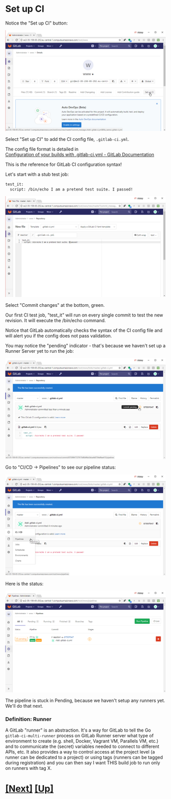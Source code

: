 # Set up CI

Notice the "Set up CI" button:

![notice the "Set up CI" button](img/setup_ci.png)

Select "Set up CI" to add the CI config file, `.gitlab-ci.yml`.

The config file format is detailed in  
[Configuration of your builds with .gitlab-ci.yml - GitLab Documentation](https://docs.gitlab.com/ce/ci/yaml/README.html)

This is _the_ reference for GitLab CI configuration syntax!

Let's start with a stub test job:


```
test_it:
  script: /bin/echo I am a pretend test suite. I passed!
```
![first CI job](img/pretend_test_1.png)

Select "Commit changes" at the bottom, green.

Our first CI test job, "test_it" will run on every single commit 
to test the new revision. It will execute the /bin/echo command.

Notice that GitLab automatically checks the syntax of the CI config file
and will alert you if the config does not pass validation.

You may notice the "pending" indicator - that's because we haven't
set up a Runner Server yet to run the job:

![pending pipeline](img/pending_pipeline.png)


Go to "CI/CD -> Pipelines" to see our pipeline status:

![pipelines menu](img/pipelines_menu.png)

Here is the status:

![stuck pipeline](img/stuck_pipeline.png)

The pipeline is stuck in Pending, because we haven't setup any runners yet. 
We'll do that next.

### Definition: Runner
A GitLab "runner" is an abstraction. It's a way for GitLab to tell the
Go `gitlab-ci-multi-runner` process on GitLab Runner server what type
of environment to create (e.g. shell, Docker, Vagrant VM, Parallels
VM, etc.) and to communicate the (secret) variables needed to connect
to different APIs, etc.  It also provides a way to control access
at the project level (a runner can be dedicated to a project) or
using tags (runners can be tagged during registration) and you can
then say I want THIS build job to run only on runners with tag X.

# [[Next]](15-installing-docker.md) [[Up]](README.md)
